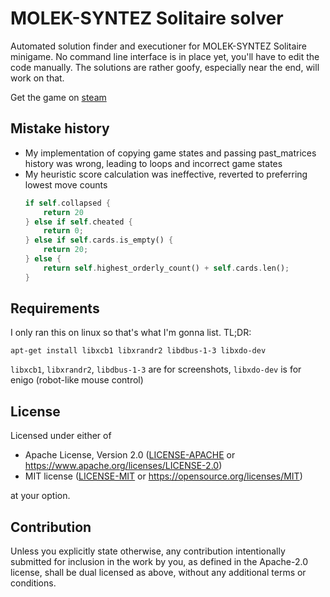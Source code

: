 # MOLEK-SYNTEZ Solitaire solver

Automated solution finder and executioner for MOLEK-SYNTEZ Solitaire minigame.
No command line interface is in place yet, you'll have to edit the code manually.
The solutions are rather goofy, especially near the end, will work on that.

Get the game on [steam](https://store.steampowered.com/app/1168880/MOLEKSYNTEZ/)

## Mistake history
- My implementation of copying game states and passing past_matrices history was wrong, leading to loops and incorrect game states
- My heuristic score calculation was ineffective, reverted to preferring lowest move counts
  ```rust
  if self.collapsed {
      return 20
  } else if self.cheated {
      return 0;
  } else if self.cards.is_empty() {
      return 20;
  } else {
      return self.highest_orderly_count() + self.cards.len();
  }
  ```

## Requirements
I only ran this on linux so that's what I'm gonna list. TL;DR:

`apt-get install libxcb1 libxrandr2 libdbus-1-3 libxdo-dev`

`libxcb1`, `libxrandr2`, `libdbus-1-3` are for screenshots, `libxdo-dev` is for enigo (robot-like mouse control)


## License

Licensed under either of

- Apache License, Version 2.0
  ([LICENSE-APACHE](LICENSE-APACHE) or https://www.apache.org/licenses/LICENSE-2.0)
- MIT license
  ([LICENSE-MIT](LICENSE-MIT) or https://opensource.org/licenses/MIT)

at your option.

## Contribution

Unless you explicitly state otherwise, any contribution intentionally submitted
for inclusion in the work by you, as defined in the Apache-2.0 license, shall be
dual licensed as above, without any additional terms or conditions.